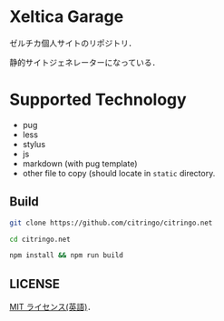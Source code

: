 # Xeltica Garage

ゼルチカ個人サイトのリポジトリ．

静的サイトジェネレーターになっている．

# Supported Technology

- pug
- less
- stylus
- js
- markdown (with pug template)
- other file to copy (should locate in `static` directory.

## Build

```sh
git clone https://github.com/citringo/citringo.net

cd citringo.net

npm install && npm run build
```

## LICENSE

[MIT ライセンス(英語)](LICENSE)．
